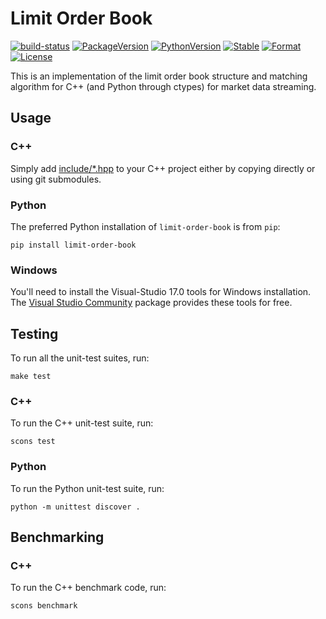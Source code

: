 # Limit Order Book

[![build-status][]][build-server]
[![PackageVersion][pypi-version]][pypi-home]
[![PythonVersion][python-version]][python-home]
[![Stable][pypi-status]][pypi-home]
[![Format][pypi-format]][pypi-home]
[![License][pypi-license]][license]

[build-status]: https://travis-ci.com/Kautenja/limit-order-book.svg
[build-server]: https://travis-ci.com/Kautenja/limit-order-book
[pypi-version]: https://badge.fury.io/py/limit-order-book.svg
[pypi-license]: https://img.shields.io/pypi/l/limit-order-book.svg
[pypi-status]: https://img.shields.io/pypi/status/limit-order-book.svg
[pypi-format]: https://img.shields.io/pypi/format/limit-order-book.svg
[pypi-home]: https://badge.fury.io/py/limit-order-book
[python-version]: https://img.shields.io/pypi/pyversions/limit-order-book.svg
[python-home]: https://python.org
[license]: ./LICENSE

This is an implementation of the limit order book structure and matching
algorithm for C++ (and Python through ctypes) for market data streaming.

## Usage

### C++

Simply add [include/*.hpp](include) to your C++ project either by copying
directly or using git submodules.

### Python

The preferred Python installation of `limit-order-book` is from `pip`:

```shell
pip install limit-order-book
```

### Windows

You'll need to install the Visual-Studio 17.0 tools for Windows installation.
The [Visual Studio Community](https://visualstudio.microsoft.com/downloads/)
package provides these tools for free.

## Testing

To run all the unit-test suites, run:

```shell
make test
```

### C++

To run the C++ unit-test suite, run:

```shell
scons test
```

### Python

To run the Python unit-test suite, run:

```shell
python -m unittest discover .
```

## Benchmarking

### C++

To run the C++ benchmark code, run:

```shell
scons benchmark
```
